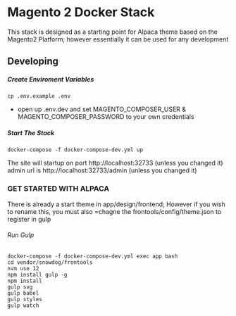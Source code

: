 # Magento 2 Docker Stack

This stack is designed as a starting point for Alpaca theme based on the Magento2 Platform; however essentially it can be used for any development

## Developing

##### Create Enviroment Variables
```
cp .env.example .env
```

- open up .env.dev and set MAGENTO_COMPOSER_USER & MAGENTO_COMPOSER_PASSWORD to your own credentials

##### Start The Stack
```
docker-compose -f docker-compose-dev.yml up
```

The site will startup on port http://localhost:32733 (unless you changed it)
admin url is http://localhost:32733/admin (unless you changed it)

### GET STARTED WITH ALPACA

There is already a start theme in app/design/frontend;  However if you wish to rename this, you must also =chagne the frontools/config/theme.json to register in gulp

###### Run Gulp
```
docker-compose -f docker-compose-dev.yml exec app bash
cd vendor/snowdog/frontools
nvm use 12
npm install gulp -g
npm install
gulp svg 
gulp babel 
gulp styles 
gulp watch
```

